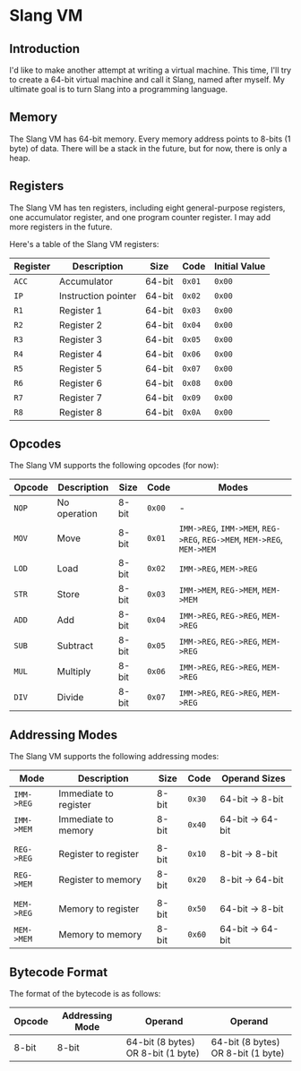 # Slang VM

## Introduction

I'd like to make another attempt at writing a virtual machine. This time, I'll try to create a 64-bit virtual machine and call it Slang, named after myself. My ultimate goal is to turn Slang into a programming language.

## Memory

The Slang VM has 64-bit memory. Every memory address points to 8-bits (1 byte) of data. There will be a stack in the future, but for now, there is only a heap.

## Registers

The Slang VM has ten registers, including eight general-purpose registers, one accumulator register, and one program counter register. I may add more registers in the future.

Here's a table of the Slang VM registers:

| Register | Description         | Size   | Code   | Initial Value |
| -------- | ------------------- | ------ | ------ | ------------- |
| `ACC`    | Accumulator         | 64-bit | `0x01` | `0x00`        |
| `IP`     | Instruction pointer | 64-bit | `0x02` | `0x00`        |
| `R1`     | Register 1          | 64-bit | `0x03` | `0x00`        |
| `R2`     | Register 2          | 64-bit | `0x04` | `0x00`        |
| `R3`     | Register 3          | 64-bit | `0x05` | `0x00`        |
| `R4`     | Register 4          | 64-bit | `0x06` | `0x00`        |
| `R5`     | Register 5          | 64-bit | `0x07` | `0x00`        |
| `R6`     | Register 6          | 64-bit | `0x08` | `0x00`        |
| `R7`     | Register 7          | 64-bit | `0x09` | `0x00`        |
| `R8`     | Register 8          | 64-bit | `0x0A` | `0x00`        |

## Opcodes

The Slang VM supports the following opcodes (for now):

<!-- Order Modes in this order: IMM->REG, IMM->MEM, REG->REG, REG->MEM, MEM->REG, MEM->MEM -->

| Opcode | Description  | Size  | Code   | Modes                                                                  |
| ------ | ------------ | ----- | ------ | ---------------------------------------------------------------------- |
| `NOP`  | No operation | 8-bit | `0x00` | -                                                                      |
| `MOV`  | Move         | 8-bit | `0x01` | `IMM->REG`, `IMM->MEM`, `REG->REG`, `REG->MEM`, `MEM->REG`, `MEM->MEM` |
| `LOD`  | Load         | 8-bit | `0x02` | `IMM->REG`, `MEM->REG`                                                 |
| `STR`  | Store        | 8-bit | `0x03` | `IMM->MEM`, `REG->MEM`, `MEM->MEM`                                     |
| `ADD`  | Add          | 8-bit | `0x04` | `IMM->REG`, `REG->REG`, `MEM->REG`                                     |
| `SUB`  | Subtract     | 8-bit | `0x05` | `IMM->REG`, `REG->REG`, `MEM->REG`                                     |
| `MUL`  | Multiply     | 8-bit | `0x06` | `IMM->REG`, `REG->REG`, `MEM->REG`                                     |
| `DIV`  | Divide       | 8-bit | `0x07` | `IMM->REG`, `REG->REG`, `MEM->REG`                                     |

## Addressing Modes

The Slang VM supports the following addressing modes:

| Mode       | Description           | Size  | Code   | Operand Sizes    |
| ---------- | --------------------- | ----- | ------ | ---------------- |
| `IMM->REG` | Immediate to register | 8-bit | `0x30` | 64-bit -> 8-bit  |
| `IMM->MEM` | Immediate to memory   | 8-bit | `0x40` | 64-bit -> 64-bit |
|            |                       |       |        |                  |
| `REG->REG` | Register to register  | 8-bit | `0x10` | 8-bit -> 8-bit   |
| `REG->MEM` | Register to memory    | 8-bit | `0x20` | 8-bit -> 64-bit  |
|            |                       |       |        |                  |
| `MEM->REG` | Memory to register    | 8-bit | `0x50` | 64-bit -> 8-bit  |
| `MEM->MEM` | Memory to memory      | 8-bit | `0x60` | 64-bit -> 64-bit |

## Bytecode Format

The format of the bytecode is as follows:

| Opcode | Addressing Mode | Operand                            | Operand                            |
| ------ | --------------- | ---------------------------------- | ---------------------------------- |
| 8-bit  | 8-bit           | 64-bit (8 bytes) OR 8-bit (1 byte) | 64-bit (8 bytes) OR 8-bit (1 byte) |
